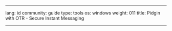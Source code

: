 

---

lang: id
community: guide
type: tools
os: windows
weight: 011
title: Pidgin with OTR - Secure Instant Messaging

---

<stub>

